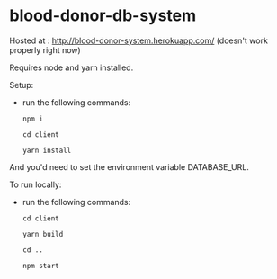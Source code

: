 # blood-donor-db-system

Hosted at : http://blood-donor-system.herokuapp.com/ (doesn't work properly right now)

Requires node and yarn installed. 

Setup:
- run the following commands:

      npm i

      cd client

      yarn install

And you'd need to set the environment variable DATABASE_URL. 

To run locally:
- run the following commands:

      cd client

      yarn build

      cd ..

      npm start 

